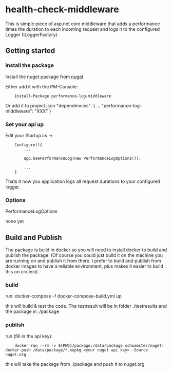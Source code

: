 # health-check-middleware

This is simple piece of asp.net core middleware that adds a performance times the duration to each incoming request and logs
it to the configured Logger (ILoggerFactory)

## Getting started

### Install the package
Install the nuget package from [nuget](https://www.nuget.org/packages/performance-log-middleware/)

Either add it with the PM-Console:
        
        Install-Package performance-log-middleware

Or add it to project.json
        "dependencies": {
            ...
            "performance-log-middleware": "XXX"
        }

### Set your api up

Edit your Startup.cs -> 

        Configure(){
            ...

            app.UsePerformanceLog(new PerformanceLogOptions());
            
            ...
        }


Thats it now you application logs all request durations to your configured logger.

### Options

PerformanceLogOptions

none yet


## Build and Publish
The package is build in docker so you will need to install docker to build and publish the package.
(Of course you could just build it on the machine you are running on and publish it from there. 
I prefer to build and publish from docker images to have a reliable environment, plus makes it easier 
to build this on circleci).

### build

run:
        docker-compose -f docker-compose-build.yml up

this will build & test the code. The testresult will be in folder ./testresults and the package in ./package

### publish

run (fill in the api key):

        docker run --rm -v ${PWD}/package:/data/package schwamster/nuget-docker push /data/package/*.nupkg <your nuget api key> -Source nuget.org

this will take the package from ./package and push it to nuget.org